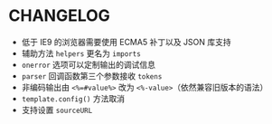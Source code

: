 # CHANGELOG

* 低于 IE9 的浏览器需要使用 ECMA5 补丁以及 JSON 库支持
* 辅助方法 `helpers` 更名为 `imports`
* `onerror` 选项可以定制输出的调试信息
* `parser` 回调函数第三个参数接收 `tokens`
* 非编码输出由 `<%=#value%>` 改为 `<%-value>`（依然兼容旧版本的语法）
* `template.config()` 方法取消
* 支持设置 `sourceURL`
